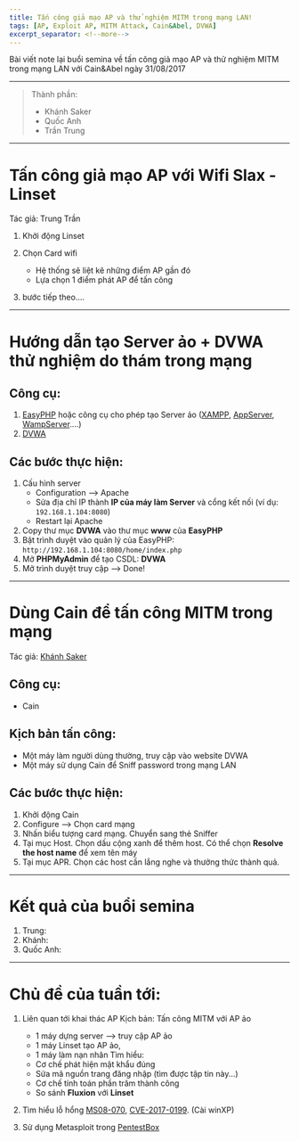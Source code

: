 ```yaml
---
title: Tấn công giả mạo AP và thử nghiệm MITM trong mạng LAN!
tags: [AP, Exploit AP, MITM Attack, Cain&Abel, DVWA]
excerpt_separator: <!--more-->
---
```

Bài viết note lại buổi semina về tấn công giả mạo AP và thử nghiệm MITM trong mạng LAN với Cain&Abel ngày 31/08/2017
<!--more-->

---
>Thành phần:  
>- Khánh Saker  
>- Quốc Anh  
>- Trần Trung  
   
---
# Tấn công giả mạo AP với Wifi Slax - Linset

Tác giả: Trung Trần

1. Khởi động Linset

2. Chọn Card wifi
	- Hệ thống sẽ liệt kê những điểm AP gần đó
	- Lựa chọn 1 điểm phát AP để tấn công
3. bước tiếp theo....

---
# Hướng dẫn tạo Server ảo + DVWA thử nghiệm do thám trong mạng

## Công cụ:
1. [EasyPHP](www.easyphp.org/) hoặc công cụ cho phép tạo Server ảo ([XAMPP](https://www.apachefriends.org/), [AppServer](https://www.appserv.org/), [WampServer](www.wampserver.com/en/)....)
2. [DVWA](http://www.dvwa.co.uk/)

## Các bước thực hiện:
1. Cấu hình server
	- Configuration --> Apache
	- Sửa địa chỉ IP thành **IP của máy làm Server** và cổng kết nối (ví dụ: `192.168.1.104:8080`)
	- Restart lại Apache
2. Copy thư mục **DVWA** vào thư mục **www** của **EasyPHP**
3. Bật trình duyệt vào quản lý của EasyPHP: `http://192.168.1.104:8080/home/index.php`
4. Mở **PHPMyAdmin** để tạo CSDL: **DVWA**
5. Mở trình duyệt truy cập --> Done!

---
# Dùng Cain để tấn công MITM trong mạng
Tác giả: [Khánh Saker](https://khanhsaker97.github.io)
## Công cụ: 
- Cain

## Kịch bản tấn công:
- Một máy làm người dùng thường, truy cập vào website DVWA
- Một máy sử dụng Cain để Sniff password trong mạng LAN

## Các bước thực hiện:
1. Khởi động Cain
2. Configure --> Chọn card mạng
3. Nhấn biểu tượng card mạng. Chuyển sang thẻ Sniffer
4. Tại mục Host. Chọn dấu cộng xanh để thêm host. Có thể chọn **Resolve the host name** để xem tên máy
5. Tại mục APR. Chọn các host cần lắng nghe và thưởng thức thành quả.

---
# Kết quả của buổi semina

1. Trung:
2. Khánh:
3. Quốc Anh:

---
# Chủ đề của tuần tới:
1. Liên quan tới khai thác AP
	Kịch bản: Tấn công MITM với AP ảo
	- 1 máy dựng server --> truy cập AP ảo
	- 1 máy Linset tạo AP ảo,
	- 1 máy làm nạn nhân
	Tìm hiểu: 
	- Cơ chế phát hiện mật khẩu đúng
	- Sửa mã nguồn trang đăng nhập (tìm được tập tin này...)
	- Cơ chế tính toán phần trăm thành công
	- So sánh **Fluxion** với **Linset**
	
2. Tìm hiểu lỗ hổng [MS08-070](https://www.rapid7.com/db/modules/exploit/windows/smb/ms08_067_netapi), [CVE-2017-0199](https://github.com/bhdresh/CVE-2017-0199). (Cài winXP)
3. Sử dụng Metasploit trong [PentestBox](https://pentestbox.org)
